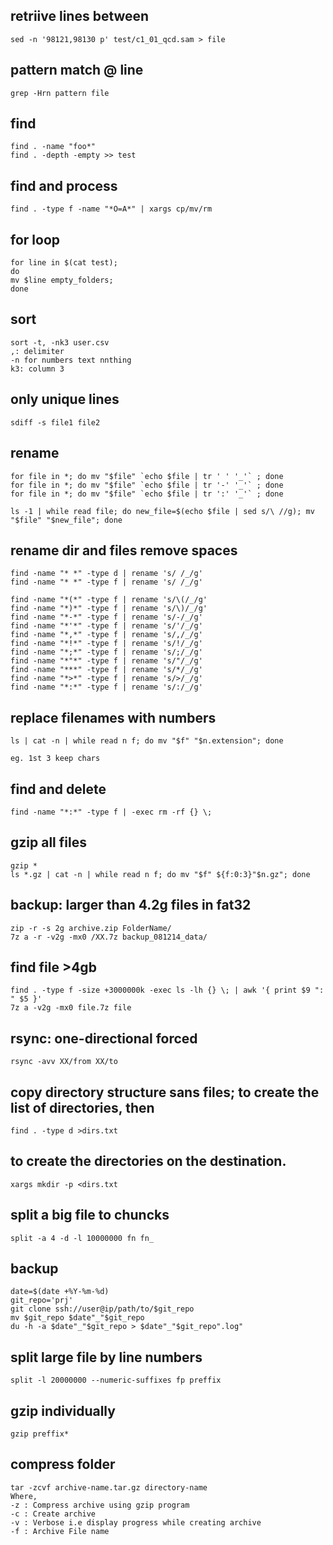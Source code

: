 ## retriive lines between

    sed -n '98121,98130 p' test/c1_01_qcd.sam > file

## pattern match @ line
    grep -Hrn pattern file


## find

    find . -name "foo*"
    find . -depth -empty >> test

## find and process

    find . -type f -name "*O=A*" | xargs cp/mv/rm

## for loop  
    for line in $(cat test);  
    do  
    mv $line empty_folders;  
    done  

## sort  
    sort -t, -nk3 user.csv  
    ,: delimiter  
    -n for numbers text nnthing  
    k3: column 3  

## only unique lines  
    sdiff -s file1 file2  

## rename  

    for file in *; do mv "$file" `echo $file | tr ' ' '_'` ; done  
    for file in *; do mv "$file" `echo $file | tr '-' '_'` ; done  
    for file in *; do mv "$file" `echo $file | tr ':' '_'` ; done  

    ls -1 | while read file; do new_file=$(echo $file | sed s/\ //g); mv "$file" "$new_file"; done  


## rename dir and files remove spaces  

    find -name "* *" -type d | rename 's/ /_/g'  
    find -name "* *" -type f | rename 's/ /_/g'  

    find -name "*(*" -type f | rename 's/\(/_/g'  
    find -name "*)*" -type f | rename 's/\)/_/g'  
    find -name "*-*" -type f | rename 's/-/_/g'  
    find -name "*'*" -type f | rename 's/'/_/g'  
    find -name "*,*" -type f | rename 's/,/_/g'  
    find -name "*!*" -type f | rename 's/!/_/g'  
    find -name "*;*" -type f | rename 's/;/_/g'  
    find -name "*"*" -type f | rename 's/"/_/g'  
    find -name "***" -type f | rename 's/*/_/g'  
    find -name "*>*" -type f | rename 's/>/_/g'  
    find -name "*:*" -type f | rename 's/:/_/g'  
  
## replace filenames with numbers  

    ls | cat -n | while read n f; do mv "$f" "$n.extension"; done

    eg. 1st 3 keep chars

## find and delete

    find -name "*:*" -type f | -exec rm -rf {} \;

## gzip all files

    gzip *
    ls *.gz | cat -n | while read n f; do mv "$f" ${f:0:3}"$n.gz"; done

## backup: larger than 4.2g files in fat32
    zip -r -s 2g archive.zip FolderName/
    7z a -r -v2g -mx0 /XX.7z backup_081214_data/

## find file >4gb 
    find . -type f -size +3000000k -exec ls -lh {} \; | awk '{ print $9 ": " $5 }'
    7z a -v2g -mx0 file.7z file

## rsync: one-directional forced

    rsync -avv XX/from XX/to

## copy directory structure sans files; to create the list of directories, then

    find . -type d >dirs.txt

## to create the directories on the destination.

    xargs mkdir -p <dirs.txt

## split a big file to chuncks

    split -a 4 -d -l 10000000 fn fn_

## backup

    date=$(date +%Y-%m-%d)
    git_repo='prj'
    git clone ssh://user@ip/path/to/$git_repo
    mv $git_repo $date"_"$git_repo
    du -h -a $date"_"$git_repo > $date"_"$git_repo".log"

## split large file by line numbers
    split -l 20000000 --numeric-suffixes fp preffix

## gzip individually
    gzip preffix*
    
## compress folder
    tar -zcvf archive-name.tar.gz directory-name
    Where,
    -z : Compress archive using gzip program
    -c : Create archive
    -v : Verbose i.e display progress while creating archive
    -f : Archive File name
